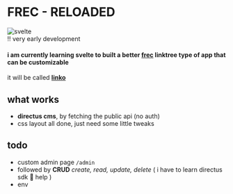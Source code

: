 # FREC - RELOADED
![svelte](https://img.shields.io/badge/SvelteKit-FF3E00?style=for-the-badge&logo=Svelte&logoColor=white)
<br>
:bangbang:  very early development 
#### i am currently learning svelte to built a better [frec](https://github.com//ayamkv/frec) linktree type of app that can be customizable
it will be called <b> [linko](https://github.com/ayamkv/linko)</b>


## what works
- **directus cms**, by fetching the public api (no auth) 
- css layout all done, just need some little tweaks

## todo
- custom admin page ``/admin``
- followed by **CRUD** _create, read, update, delete_ ( i have to learn directus sdk 🙂 help )
- env

